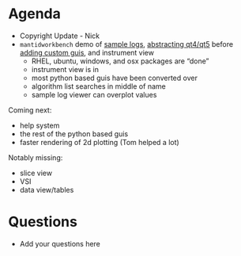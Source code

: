 Agenda
======

* Copyright Update - Nick
* `mantidworkbench` demo of [sample logs](https://github.com/mantidproject/mantid/pull/23709), [abstracting qt4/qt5](https://github.com/mantidproject/mantid/pull/23811) before [adding custom guis](https://github.com/mantidproject/mantid/pull/23778), and instrument view
  * RHEL, ubuntu, windows, and osx packages are “done”
  * instrument view is in
  * most python based guis have been converted over
  * algorithm list searches in middle of name
  * sample log viewer can overplot values
  
Coming next:
* help system
* the rest of the python based guis
* faster rendering of 2d plotting (Tom helped a lot)

Notably missing:
* slice view
* VSI
* data view/tables

Questions
=========

* Add your questions here
